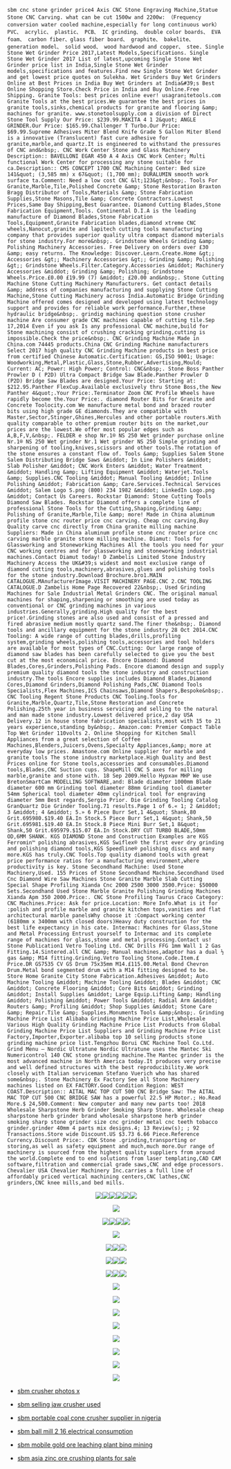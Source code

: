 
```
sbm cnc stone grinder price4 Axis CNC Stone Engraving Machine,Statue Stone CNC Carving. what can be cut 1500w and 2200w: （Frequency conversion water cooled machine,especially for long continuous work）PVC、 acrylic、 plastic、 PCB、 IC grinding、 double color boards、 EVA foam、 carbon fiber、glass fiber board、 graphite、 bakelite、 generation model、 solid wood、 wood hardwood and copper、 stee. Single Stone Wet Grinder Price 2017,Latest Models,Specifications. Single Stone Wet Grinder 2017 List of latest,upcoming Single Stone Wet Grinder price list in India,Single Stone Wet Grinder models,specifications and features.Find new Single Stone Wet Grinder and get lowest price quotes on Sulekha. Wet Grinders Buy Wet Grinders Online at Best Prices in India Buy Wet Grinders at India&#39;s Best Online Shopping Store.Check Price in India and Buy Online.Free Shipping. Granite Tools: best prices online ever! usagranitetools.com Granite Tools at the best prices.We guarantee the best prices in granite tools,sinks,chemical products for granite and flooring &amp; machines for granite. www.stonetoolsupply.com a division of Direct Stone Tool Supply Our Price: $239.99.MAKITA 4 1 2&quot; ANGLE GRINDER.Our Price: $165.99.Challenger T Turbo.Our Price: $69.99.Supreme Adhesives Miter Blend Knife Grade 5 Gallon Miter Blend is a innovative (Translucent) fast cure adhesive for granite,marble,and quartz.It is engineered to withstand the pressures of CNC and&nbsp;. CNC Work Center Stone and Glass Machinery Description:: BAVELLONI EGAR 450 A 4 Axis CNC Work Center; Multi functional Work Center for processing any stone suitable for ca.Description:: CMS CONCEPT 1700 CNC Machining Center: Bed size 141&quot; (3,585 mm) x 67&quot; (1,700 mm); DURALUMIN smooth work surface ta.Comment: Need a low cost CNC &lt;123&gt;&nbsp;. Tools For Granite,Marble,Tile,Polished Concrete &amp; Stone Restoration Braxton Bragg Distributor of Tools,Materials &amp; Stone Fabrication Supplies,Stone Masons,Tile &amp; Concrete Contractors.Lowest Prices,Same Day Shipping,Best Guarantee. Diamond Cutting Blades,Stone Fabrication Equipment,Tools. Continental D.I.A is the leading manufacture of Diamond Blades,Stone Fabrication Tools,Equipment,Granite Fabrication blades,diamond xtreme CNC wheels,Nanocut,granite and lapitech cutting tools manufacturing company that provides superior quality ultra compact diamond materials for stone industry.For more&nbsp;. Grindstone Wheels Grinding &amp; Polishing Machinery Accessories. Free Delivery on orders over £30 &amp; easy returns. The Knowledge: Discover.Learn.Create.Home &gt;; Accessories &gt;; Machinery Accessories &gt;; Grinding &amp; Polishing &gt;; Grindstone Wheels.Filter.Category.Accessories &middot; Machinery Accessories &middot; Grinding &amp; Polishing; Grindstone Wheels.Price.£0.00 £19.99 (7) &middot; £20.00 and&nbsp;. Stone Cutting Machine Stone Cutting Machinery Manufacturers. Get contact details &amp; address of companies manufacturing and supplying Stone Cutting Machine,Stone Cutting Machinery across India.Automatic Bridge Grinding Machine offered comes designed and developed using latest technology support and provides for reliable work performance.Further,these hydraulic bridge&nbsp;. grindig machining question stone crusher machine Are consumer grade CNC machines capable of cutting tile.Sep 17,2014 Even if you ask Is any professional CNC machine,build for Stone machining consist of crushing cracking grinding,cutting is impossible.Check the price&nbsp;. CNC Grinding Machine Made in China.com 74445 products.China CNC Grinding Machine manufacturers Select 2017 high quality CNC Grinding Machine products in best price from certified Chinese Automatic.Certification: GS,ISO 9001; Usage: Woodworking,Metal,Plastic,Glass,Stone,Rubber,Advertising,Mould; Current: AC; Power: High Power; Control: CNC&nbsp;. Stone Boss Panther Prowler D ( P2D) Ultra Compact Bridge Saw Blade.Panther Prowler D (P2D) Bridge Saw Blades are designed.Your Price: Starting at: $212.95.Panther FlexCup.Available exclusively thru Stone Boss,the New Panther 4&quot;.Your Price:.Terminator Zoom CNC Profile Wheels have rapidly become the.Your Price:. diamond Router Bits for Granite and Concrete Toolocity.com We manufacture metal bond and brazed router bits using high grade GE diamonds.They are compatible with Master,Sector,Stinger,Ghines,Hercules and other portable routers.With quality comparable to other premium router bits on the market,our prices are the lowest.We offer most popular edges such as A,B,F,V,&nbsp;. FELDER e shop Nr.1® NS 250 Wet grinder purchase online Nr.1® NS 250 Wet grinder Nr.1 Wet grinder NS 250 Simple grinding and sharpening of tooling,knives,scissors and other tools.The rotation of the stone ensures a constant flow of. Tools &amp; Supplies Salem Stone Salem Distributing Bridge Saws &middot; In Line Polishers &middot; Slab Polisher &middot; CNC Work Enters &middot; Water Treatment &middot; Handling &amp; Lifting Equipment &middot; Waterjet.Tools &amp; Supplies.CNC Tooling &middot; Manual Tooling &middot; Inline Polishing &middot; Fabrication &amp; Care.Services.Technical Services &middot; Salem Logo S.png (800) 234 1982 &middot; LinkedIn Logo.png &middot; Contact Us Careers. Rockstar Diamond: Stone Cutting Tools Diamond Saw Blades. Rockstar Diamond offers a complete line of professional Stone Tools for the Cutting,Shaping,Grinding &amp; Polishing of Granite,Marble,Tile &amp; more! Made in China aluminum profile stone cnc router price cnc carving. Cheap cnc carving,Buy Quality carve cnc directly from China granite milling machine Suppliers: Made in China aluminum profile stone cnc router price cnc carving marble granite stone milling machine. Diamut: Tools for Glassworking and Stoneworking Machines All the tools you need for your CNC working centres and for glassworking and stoneworking industrial machines.Contact Diamut today! D Zambelis Limited Stone Industry Machinery Access the UK&#39;s widest and most exclusive range of diamond cutting tools,machinery,abrasives,glues and polishing tools for the stone industry.Download Brochure.bro1.MAIN CATALOGUE.MAnufacturerImage.VISIT MACHINERY PAGE.CNC 2.CNC TOOLING CATALOGUE.D Zambelis Home Page Recovered 22&nbsp;. Used Grinding Machines for Sale Industrial Metal Grinders CNC. The original manual machines for shaping,sharpening or smoothing are used today as conventional or CNC grinding machines in various industries.Generally,grinding.High quality for the best price!.Grinding stones are also used and consist of a pressed and fired abrasive medium mostly quartz sand.The finer the&nbsp;. Diamond tools and ancillary equipment for the stone industry 28 Oct 2014.CNC Tooling: A wide range of cutting blades,drills,profiling system,grinding wheels,polishing tools,accessories and tool holders are available for most types of CNC.Cutting: Our large range of diamond saw blades has been carefully selected to give you the best cut at the most economical price. Encore Diamond: Diamond Blades,Cores,Grinders,Polishing Pads. Encore diamond design and supply premium quality diamond tools the stone industry and construction industry.The tools Encore supplies includes Diamond Blades,Diamond Cores,Diamond Grinders,Diamond Polishing Pads,CNC Diamond Tools Specialists,Flex Machines,ICS Chainsaws,Diamond Shapers,Bespoke&nbsp;. CNC Tooling Regent Stone Products CNC Tooling.Tools for Granite,Marble,Quartz,Tile,Stone Restoration and Concrete Polishing.25th year in business servicing and selling to the natural and man made stone industry.Lowest delivered price,2 day USA Delivery.12 in house stone fabrication specialists,most with 15 to 21 years experience,standing by&nbsp;. Amazon.com: Premier Compact Table Top Wet Grinder 110volts 2. Online Shopping for Kitchen Small Appliances from a great selection of Coffee Machines,Blenders,Juicers,Ovens,Specialty Appliances,&amp; more at everyday low prices. Amastone.com Online supplier for marble and granite tools The stone industry marketplace.High Quality and Best Prices online for Stone tools,accessories and consumables.Diamond tools,Blades,CNC Suction cups. ShapeMill CNC 5 axes for milling marble,granite and stone with. 18 Sep 2009.Hello Нурхан МНP We use BretonSmartCam MODELLING SOFTWARE,and: Blade diameter 1000mm Blade diameter 600 mm Grinding tool diameter 88mm Grinding tool diameter 54mm Spherical tool diameter 40mm cylindrical tool for engraving diameter 5mm Best regards,Sergio Prior﻿. Die Grinding Tooling Catalog GranQuartz Die Grinder Tooling.71 results.Page 1 of 6.« 1; 2 &middot; 3 &middot; 4 &middot; 5.» 6 Piece Burr Set,1 4&quot; Shank,80 Grit.695980.$19.40 EA.In Stock.5 Piece Burr Set,1 4&quot; Shank,50 Grit.695981.$19.40 EA.In Stock.8 Piece Mini Burr Set,1 8&quot; Shank,50 Grit.695979.$15.07 EA.In Stock.DRY CUT TURBO BLADE,50mm OD,6MM SHANK. KGS DIAMOND Stone and Construction Examples are KGS Ferromin™ polishing abrasives,KGS Swiflex® the first ever dry grinding and polishing diamond tools,KGS Speedline® polishing discs and many more.KGS has truly.CNC Tools.Top quality diamond tools with great price performance ratios for a manufacturing environment,where productivity is key. Stone Secondhand Machine: Used Stone Machinery,Used. 155 Prices of Stone Secondhand Machine.Secondhand Used Cnc Diamond Wire Saw Machines Stone Granite Marble Slab Cutting Special Shape Profiling Xianda Cnc 2000 2500 3000 3500.Price: $50000 Sets.Secondhand Used Stone Marble Granite Polishing Grinding Machines Xianda Apm 350 2000.Price:. CNC Stone Profiling Taurus Craco Category: CNC Machines.Price: Ask for price.Location: More Info.What is it for :polish and profile marble and granite kitchen tops,vanities and flat architectural marble panelsWhy choose it :Compact working center (6180mm x 3400mm with closed doors)Heavy duty construction for the best life expectancy in his cate. Intermac: Machines for Glass,Stone and Metal Processing Entrust yourself to Intermac and its complete range of machines for glass,stone and metal processing.Contact us! Stone Publication1 Vetro Tooling Ltd. CNC Drills FFG 1mm Wall 1 2 Gas Fitting.14.Sintered.all CNC &amp; Manual machines,adaptor has a dual ½ gas &amp; M14 fitting.Grinding.Vetro Tooling Stone.Code.Item.£ Price.DR GS7535 CV GS Drum 75x35mm M14.£115.00.Metal Bond Chevron Drum.Metal bond segmented drum with a M14 fitting designed to be. Store Home Granite City Stone Fabrication.Adhesives &middot; Auto Machine Tooling &middot; Machine Tooling &middot; Blades &middot; CNC &middot; Concrete Flooring &middot; Core Bits &middot; Grinding &middot; Install Supplies &middot; Large Equip.Lifting &amp; Handling &middot; Polishing &middot; Power Tools &middot; Radial Arm &middot; Routers &amp; Profiling &middot; Shop Supplies &middot; Stone Care &amp; Repair.Tile &amp; Supplies.Monuments Tools &amp;&nbsp;. Grinding Machine Price List Alibaba Grinding Machine Price List,Wholesale Various High Quality Grinding Machine Price List Products from Global Grinding Machine Price List Suppliers and Grinding Machine Price List Factory,Importer,Exporter.alibaba top 10 selling products stone grinding machine price list.Tengzhou Borui CNC Machine Tool Co.Ltd. Grind Menu — Nordic Ultratune Nordic Ultratune uses the Mantec Ski Numericontrol 140 CNC stone grinding machine.The Mantec grinder is the most advanced machine in North America today.It produces very precise and well defined structures with the best reproducibility.We work closely with Italian serviceman Stefano Vuerich who has shared some&nbsp;. Stone Machinery Ex Factory See all Stone Machinery machines listed on EX FACTORY.Good Condition Region: WEST COAST.Description:: AITAL MAC TOP CUT 500 CNC Bridge Saw: The AITAL MAC TOP CUT 500 CNC BRIDGE SAW has a powerful 22.5 HP Motor.; Ho.Read More.$ 24,500.Comment: New computer and many new parts too! 2018 Wholesale Sharpstone Herb Grinder Smoking Sharp Stone. Wholesale cheap sharpstone herb grinder brand wholesale sharpstone herb grinder smoking sharp stone grinder size cnc grinder metal cnc teeth tobacco grinder.grinder 40mm 4 parts mix designs.4; 13 Review(s); ; 92 Transactions.Store wide Discount.US $3.73 6.66 Piece.Reference Currency.Discount Price:. CDK Stone .grinding,transporting or storing,as well as safety equipment and much,much more.Our range of machinery is sourced from the highest quality suppliers from around the world.Complete end to end solutions from laser templating,CAD CAM software,filtration and commercial grade saws,CNC and edge processors. Chevalier USA Chevalier Machinery Inc.carries a full line of affordably priced vertical machining centers,CNC lathes,CNC grinders,CNC knee mills,and bed mills. 
```

<div align="center">
  
<a rel="nofollow" href="https://m.shibang-china.com?f=github&k=sbm+cnc+stone+grinder+price"><img src="https://static.shibang-china.com/en/l.png"></a><img src="https://static.shibang-china.com/en/hw.png"><a rel="nofollow" href="https://m.shibang-china.com/product/?f=github&k=sbm+cnc+stone+grinder+price"><img src="https://static.shibang-china.com/en/p.png"></a><a rel="nofollow" href="https://m.shibang-china.com/cases/?f=github&k=sbm+cnc+stone+grinder+price"><img src="https://static.shibang-china.com/en/c.png"></a><a rel="nofollow" href="https://m.shibang-china.com/news/?f=github&k=sbm+cnc+stone+grinder+price"><img src="https://static.shibang-china.com/en/n.png"></a><a rel="nofollow" href="https://m.shibang-china.com?f=github&k=sbm+cnc+stone+grinder+price"><img src="https://static.shibang-china.com/en/m.png"></a>

<a rel="nofollow" href="https://m.shibang-china.com/product/?f=github&k=sbm+cnc+stone+grinder+price"><img src="https://static.shibang-china.com/en/b.jpg"></a>
  
<a rel="nofollow" href="https://m.shibang-china.com/solution-aggregate.html?f=github&k=sbm+cnc+stone+grinder+price"><img src="https://static.shibang-china.com/en/a.jpg"></a><a rel="nofollow" href="https://m.shibang-china.com/solution-mine.html?f=github&k=sbm+cnc+stone+grinder+price"><img src="https://static.shibang-china.com/en/m.jpg"></a><a rel="nofollow" href="https://m.shibang-china.com/solution-mill.html?f=github&k=sbm+cnc+stone+grinder+price"><img src="https://static.shibang-china.com/en/g.jpg"></a><a rel="nofollow" href="https://m.shibang-china.com/solution-epc.html?f=github&k=sbm+cnc+stone+grinder+price"><img src="https://static.shibang-china.com/en/e.jpg"></a>

<a rel="nofollow" href="https://m.shibang-china.com/product/?f=github&k=sbm+cnc+stone+grinder+price"><img src="https://static.shibang-china.com/en/a-p.png"></a>

<a rel="nofollow" href="https://m.shibang-china.com/product/crusher/c6x.html?f=github&k=sbm+cnc+stone+grinder+price"><img src="https://static.shibang-china.com/en/j.jpg"></a><a rel="nofollow" href="https://m.shibang-china.com/product/crusher/ci5x.html?f=github&k=sbm+cnc+stone+grinder+price"><img src="https://static.shibang-china.com/en/i.jpg"></a><a rel="nofollow" href="https://m.shibang-china.com/product/crusher/hst.html?f=github&k=sbm+cnc+stone+grinder+price"><img src="https://static.shibang-china.com/en/c.jpg"></a>

<a rel="nofollow" href="https://m.shibang-china.com/product/mill/mtw.html?f=github&k=sbm+cnc+stone+grinder+price"><img src="https://static.shibang-china.com/en/mtw.jpg"></a><a rel="nofollow" href="https://m.shibang-china.com/product/mill/scm.html?f=github&k=sbm+cnc+stone+grinder+price"><img src="https://static.shibang-china.com/en/scm.jpg"></a><a rel="nofollow" href="https://m.shibang-china.com/product/mill/lm.html?f=github&k=sbm+cnc+stone+grinder+price"><img src="https://static.shibang-china.com/en/lm.jpg"></a>

<a rel="nofollow" href="https://m.shibang-china.com/product/sand/vsi6x.html?f=github&k=sbm+cnc+stone+grinder+price"><img src="https://static.shibang-china.com/en/6x.jpg"></a><a rel="nofollow" href="https://m.shibang-china.com/product/sand/vu.html?f=github&k=sbm+cnc+stone+grinder+price"><img src="https://static.shibang-china.com/en/vu.jpg"></a><a rel="nofollow" href="https://m.shibang-china.com/product/mobile/klun.html?f=github&k=sbm+cnc+stone+grinder+price"><img src="https://static.shibang-china.com/en/k.jpg"></a>

<a rel="nofollow" href="https://m.shibang-china.com/cases/?f=github&k=sbm+cnc+stone+grinder+price"><img src="https://static.shibang-china.com/en/case.png"></a>

<a rel="nofollow" href="https://m.shibang-china.com/cases/aggregate/202.html?f=github&k=sbm+cnc+stone+grinder+price"><img src="https://static.shibang-china.com/en/c-1.jpg"></a>

<a rel="nofollow" href="https://m.shibang-china.com/cases/aggregate/203.html?f=github&k=sbm+cnc+stone+grinder+price"><img src="https://static.shibang-china.com/en/c-2.jpg"></a>

<a rel="nofollow" href="https://m.shibang-china.com/cases/mill/123.html?f=github&k=sbm+cnc+stone+grinder+price"><img src="https://static.shibang-china.com/en/c-3.jpg"></a>

<a rel="nofollow" href="https://m.shibang-china.com/contact_us.html?f=github&k=sbm+cnc+stone+grinder+price"><img src="https://static.shibang-china.com/en/contact.png"></a>

<a rel="nofollow" href="https://swt.shibang-china.com/?f=github&k=sbm+cnc+stone+grinder+price"><img src="https://static.shibang-china.com/en/chat.png"></a>

<a rel="nofollow" href="https://whatsapp.shibangsoft.com/WhatsApp.php?f=github&k=sbm+cnc+stone+grinder+price"><img src="https://static.shibang-china.com/en/whatsapp.png"></a>

<a rel="nofollow" href="https://m.shibang-china.com/?f=github&k=sbm+cnc+stone+grinder+price"><img src="https://static.shibang-china.com/en/website.png"></a>

</div>


* [sbm crusher photos x](sbm%20crusher%20photos%20x.md)

* [sbm selling jaw crusher used](sbm%20selling%20jaw%20crusher%20used.md)

* [sbm portable coal cone crusher supplier in nigeria](sbm%20portable%20coal%20cone%20crusher%20supplier%20in%20nigeria.md)

* [sbm ball mill 2 16 electrical consumption](sbm%20ball%20mill%202%2016%20electrical%20consumption.md)

* [sbm mobile gold ore leaching plant binq mining](sbm%20mobile%20gold%20ore%20leaching%20plant%20binq%20mining.md)

* [sbm asia zinc ore crushing plants for sale](sbm%20asia%20zinc%20ore%20crushing%20plants%20for%20sale.md)